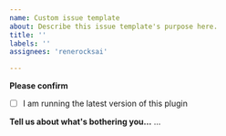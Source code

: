 ```yaml
---
name: Custom issue template
about: Describe this issue template's purpose here.
title: ''
labels: ''
assignees: 'renerocksai'

---
```


**Please confirm**
- [ ] I am running the latest version of this plugin

**Tell us about what's bothering you...**
...

